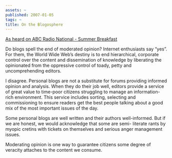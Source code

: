 ```yaml
---
assets: ~
published: 2007-01-05
tags: ~
title: On the Blogosphere
---
```

[As heard on ABC Radio National - Summer
Breakfast](http://www.abc.net.au/rn/breakfast/stories/2007/1821868.htm)

Do blogs spell the end of moderated opinion? Internet enthusiasts say
“yes”. For them, the World Wide Web’s destiny is to end hierarchical,
corporate control over the content and dissemination of knowledge by
liberating the opinionated from the oppressive control of toady, petty
and uncomprehending editors.

I disagree. Personal blogs are not a substitute for forums providing
informed opinion and analysis. When they do their job well, editors
provide a service of great value to time-poor citizens struggling to
manage an information-rich environment. This service includes sorting,
selecting and commissioning to ensure readers get the best people
talking about a good mix of the most important issues of the day.

Some personal blogs are well written and their authors well-informed.
But if we are honest, we would acknowledge that some are semi- literate
rants by myopic cretins with tickets on themselves and serious anger
management issues.

Moderating opinion is one way to guarantee citizens some degree of
veracity attaches to the content we consume.